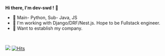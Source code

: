 <!-- @format -->

<b>Hi there, I'm dev-swd !</b> 👋

- 🔭 Main- Python, Sub- Java, JS
- 👯 I'm working with Django/DRF/Nest.js. Hope to be Fullstack engineer.
- 🌱 Want to establish my company.

<br>

![](https://komarev.com/ghpvc/?username=pm1100tm&color=red) [![Hits](https://hits.seeyoufarm.com/api/count/incr/badge.svg?url=https%3A%2F%2Fgithub.com%2Fpm1100tm%2Fhit-counter&count_bg=%23AFC83D&title_bg=%23555555&icon=&icon_color=%23E7E7E7&title=hits&edge_flat=false)](https://hits.seeyoufarm.com)

<!-- ![Anurag's GitHub stats](https://github-readme-stats.vercel.app/api?username=pm1100tm&count_private=true&theme=dracula)
[![Top Langs](https://github-readme-stats.vercel.app/api/top-langs/?username=pm1100tm&layout=compact)](https://github.com/anuraghazra/github-readme-stats)
 -->
